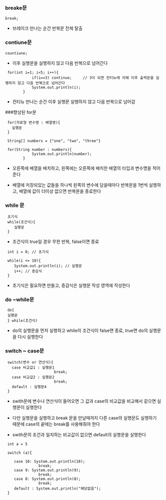 ### breake문
``
break;
``
* 브레이크 만나는 순간 반복문 전체 탈출

### contiune문
```
countiune;
```
* 이후 실행문을 실행하지 않고 다음 반복으로 넘어간다
```
 for(int i=1; i<5; i++){
            if(i==3) continue;     // 3이 되면 컨티뉴에 의해 이후 출력문을 실행하지 않고 다음 반복으로 넘어간다
            System.out.println(i);
        }
```
* 컨티뉴 만나는 순간 이후 실행문 실행하지 않고 다음 반복으로 넘어감


###향상된 for문
```
 for(자료형 변수명 : 배열명){
   실행문
 }
```
```
 String[] numbers = {"one", "two", "three"}

 for(String number : numbers){
            System.out.println(number);
        }
```
* 오른쪽에 배열을 배치하고, 왼쪽에는 오른쪽에 배치한 배열의 타입과 변수명을 적어준다

* 배열에 저장되있는 값들을 하나씩 왼쪽의 변수에 담을때마다 반복문을 1번씩 실행하고, 배열에 값이 더이상 없으면 반복문을 종료한다


### while 문
```
 초기식
 while(조건식){
    실행문
 }
```
* 조건식이 true일 경우 무한 반복, false이면 종료
```
 int i = 0; // 초기식

 while(i <= 10){
    System.out.println(i); // 실행문
    i++; // 증감식
 }
```
* 초기식은 필요하면 만들고, 증감식은 실행문 작성 영역에 작성한다

### do ~while문
```
 do{
 실행문 
 } while(조건식)
```
* do의 실행문을 먼저 실행하고 while의 조건식이 false면 종료, true면 do의 실행문을 다시 실행한다

### switch ~ case문
```
 switch(변수 or 연산식){
   case 비교값1 : 실행문1
                      break;
   case 비교값2 : 실행문2
                      break;
   default : 실행문4
 }
```
* swith문에 변수나 연산식이 들어오면 그 값과 case의 비교값을 비교해서 같으면 실행문이 실행한다

* 다만 실행문을 실행하고 break 문을 만날때까지 다른 case의 실행문도 실행하기 때문에 case의 끝에는 break를 사용해줘야 한다

* swith문의 조건과 일치하는 비교값이 없으면 default의 실행문을 실행한다
```
 int a = 5
 
 switch (a){
 
    case 10: System.out.println(10); 
               break;
    case 9: System.out.println(9);
               break;
    case 8: System.out.println(8);
               break;
    default : System.out.println("해당없음");
 }
``` 
